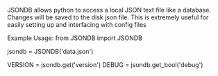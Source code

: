 JSONDB allows python to access a local JSON text file like a database. Changes will be saved to the disk json file. This is extremely useful for easily setting up and interfacing with config files


Example Usage:
from JSONDB import JSONDB

jsondb = JSONDB('data.json')

VERSION = jsondb.get('version')
DEBUG = jsondb.get_bool('debug')